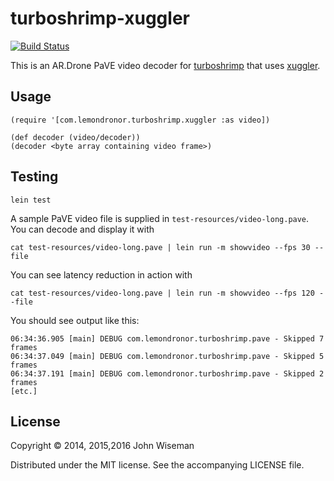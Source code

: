 # turboshrimp-xuggler

[![Build Status](https://travis-ci.org/wiseman/turboshrimp-xuggler.svg)](https://travis-ci.org/wiseman/turboshrimp-xuggler)

This is an AR.Drone PaVE video decoder for
[turboshrimp](https://github.com/wiseman/turboshrimp) that uses
[xuggler](http://www.xuggle.com/xuggler).

## Usage

```
(require '[com.lemondronor.turboshrimp.xuggler :as video])

(def decoder (video/decoder))
(decoder <byte array containing video frame>)
```

## Testing

```
lein test
```

A sample PaVE video file is supplied in
`test-resources/video-long.pave`. You can decode and display it with

```
cat test-resources/video-long.pave | lein run -m showvideo --fps 30 --file
```

You can see latency reduction in action with

```
cat test-resources/video-long.pave | lein run -m showvideo --fps 120 --file
```

You should see output like this:

```
06:34:36.905 [main] DEBUG com.lemondronor.turboshrimp.pave - Skipped 7 frames
06:34:37.049 [main] DEBUG com.lemondronor.turboshrimp.pave - Skipped 5 frames
06:34:37.191 [main] DEBUG com.lemondronor.turboshrimp.pave - Skipped 2 frames
[etc.]
```

## License

Copyright © 2014, 2015,2016 John Wiseman

Distributed under the MIT license.  See the accompanying LICENSE file.
